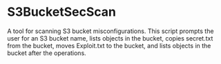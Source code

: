 # S3BucketSecScan
A tool for scanning S3 bucket misconfigurations. This script prompts the user for an S3 bucket name, lists objects in the bucket, copies secret.txt from the bucket, moves Exploit.txt to the bucket, and lists objects in the bucket after the operations.
